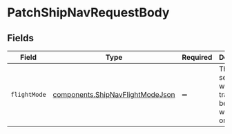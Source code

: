# PatchShipNavRequestBody


## Fields

| Field                                                                                | Type                                                                                 | Required                                                                             | Description                                                                          |
| ------------------------------------------------------------------------------------ | ------------------------------------------------------------------------------------ | ------------------------------------------------------------------------------------ | ------------------------------------------------------------------------------------ |
| `flightMode`                                                                         | [components.ShipNavFlightModeJson](../../models/components/shipnavflightmodejson.md) | :heavy_minus_sign:                                                                   | The ship's set speed when traveling between waypoints or systems.                    |